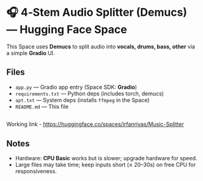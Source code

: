 
# 🎧 4‑Stem Audio Splitter (Demucs) — Hugging Face Space

This Space uses **Demucs** to split audio into **vocals, drums, bass, other** via a simple **Gradio** UI.

## Files
- `app.py` — Gradio app entry (Space SDK: **Gradio**)
- `requirements.txt` — Python deps (includes torch, demucs)
- `apt.txt` — System deps (installs `ffmpeg` in the Space)
- `README.md` — This file

##
Working link - https://huggingface.co/spaces/irfanriyas/Music-Splitter

## Notes
- Hardware: **CPU Basic** works but is slower; upgrade hardware for speed.
- Large files may take time; keep inputs short (≤ 20–30s) on free CPU for responsiveness.
